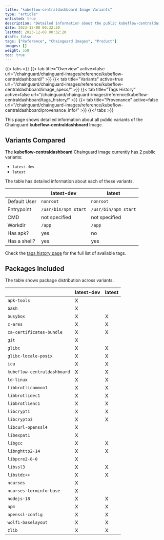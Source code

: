 ```yaml
---
title: "kubeflow-centraldashboard Image Variants"
type: "article"
unlisted: true
description: "Detailed information about the public kubeflow-centraldashboard Chainguard Image variants"
date: 2023-12-08 00:32:20
lastmod: 2023-12-08 00:32:20
draft: false
tags: ["Reference", "Chainguard Images", "Product"]
images: []
weight: 550
toc: true
---
```


{{< tabs >}}
{{< tab title="Overview" active=false url="/chainguard/chainguard-images/reference/kubeflow-centraldashboard/" >}}
{{< tab title="Variants" active=true url="/chainguard/chainguard-images/reference/kubeflow-centraldashboard/image_specs/" >}}
{{< tab title="Tags History" active=false url="/chainguard/chainguard-images/reference/kubeflow-centraldashboard/tags_history/" >}}
{{< tab title="Provenance" active=false url="/chainguard/chainguard-images/reference/kubeflow-centraldashboard/provenance_info/" >}}
{{</ tabs >}}

This page shows detailed information about all public variants of the Chainguard **kubeflow-centraldashboard** Image.

## Variants Compared
The **kubeflow-centraldashboard** Chainguard Image currently has 2 public variants: 

- `latest-dev`
- `latest`

The table has detailed information about each of these variants.

|              | latest-dev           | latest               |
|--------------|----------------------|----------------------|
| Default User | `nonroot`            | `nonroot`            |
| Entrypoint   | `/usr/bin/npm start` | `/usr/bin/npm start` |
| CMD          | not specified        | not specified        |
| Workdir      | `/app`               | `/app`               |
| Has apk?     | yes                  | no                   |
| Has a shell? | yes                  | yes                  |

Check the [tags history page](/chainguard/chainguard-images/reference/kubeflow-centraldashboard/tags_history/) for the full list of available tags.

## Packages Included
The table shows package distribution across variants.

|                             | latest-dev | latest |
|-----------------------------|------------|--------|
| `apk-tools`                 | X          |        |
| `bash`                      | X          |        |
| `busybox`                   | X          | X      |
| `c-ares`                    | X          | X      |
| `ca-certificates-bundle`    | X          | X      |
| `git`                       | X          |        |
| `glibc`                     | X          | X      |
| `glibc-locale-posix`        | X          | X      |
| `icu`                       | X          | X      |
| `kubeflow-centraldashboard` | X          | X      |
| `ld-linux`                  | X          | X      |
| `libbrotlicommon1`          | X          | X      |
| `libbrotlidec1`             | X          | X      |
| `libbrotlienc1`             | X          | X      |
| `libcrypt1`                 | X          | X      |
| `libcrypto3`                | X          | X      |
| `libcurl-openssl4`          | X          |        |
| `libexpat1`                 | X          |        |
| `libgcc`                    | X          | X      |
| `libnghttp2-14`             | X          | X      |
| `libpcre2-8-0`              | X          |        |
| `libssl3`                   | X          | X      |
| `libstdc++`                 | X          | X      |
| `ncurses`                   | X          |        |
| `ncurses-terminfo-base`     | X          |        |
| `nodejs-18`                 | X          | X      |
| `npm`                       | X          | X      |
| `openssl-config`            | X          | X      |
| `wolfi-baselayout`          | X          | X      |
| `zlib`                      | X          | X      |

